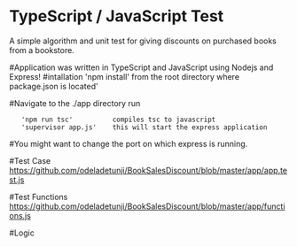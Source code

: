 # TypeScript / JavaScript Test
A simple algorithm and unit test for giving discounts on purchased books from a bookstore.

#Application was written in TypeScript and JavaScript using Nodejs and Express!
#intallation
       'npm install'          from the root directory where package.json is located'
 
#Navigate to the ./app directory run

       'npm run tsc'          compiles tsc to javascript
       'supervisor app.js'    this will start the express application
#You might want to change the port on which express is running. 

#Test Case
https://github.com/odeladetunji/BookSalesDiscount/blob/master/app/app.test.js

#Test Functions
https://github.com/odeladetunji/BookSalesDiscount/blob/master/app/functions.js

#Logic
